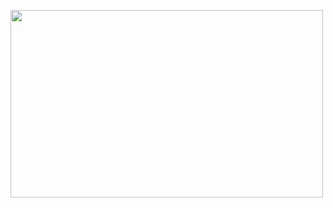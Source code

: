 <img width=500 height=300
  src="https://github.com/Bhavesh-0909/BlogBackend/assets/133791708/e4926b70-46f5-461d-a0a4-071d48a8fd06"/>

